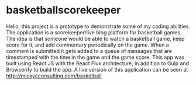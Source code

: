 # basketballscorekeeper

Hello, this project is a prototype to demonstrate some of my coding abilities. The application is a scorekeeper/live blog
platform for basketball games. The idea is that someone would be able to watch a basketball game, keep score for it, and add 
commentary periodically on the game. When a comment is submitted it gets added to a queue of messages that are timestamped with the
time in the game and the game score.
This app was built using React JS with the React Flux architecture, in addition to Gulp and Browserify to build the app. A live 
version of this application can be seen at http://mickycconsulting.com/basketball
